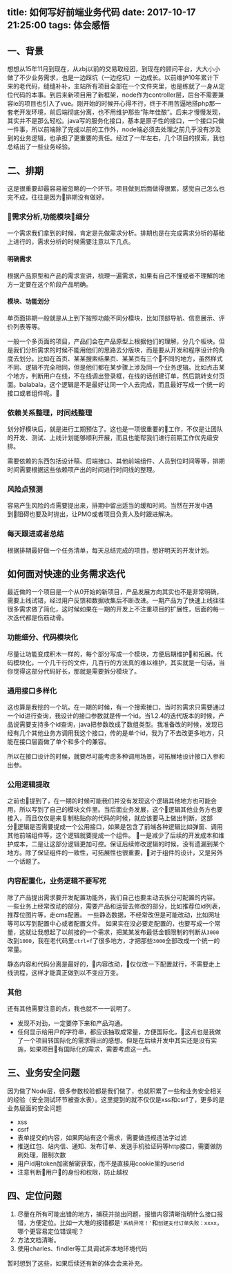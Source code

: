 title: 如何写好前端业务代码
date: 2017-10-17 21:25:00
tags: 体会感悟
---
## 一、背景

想想从15年11月到现在，从zbj以前的交易取经团，到现在的顾问平台，大大小小做了不少业务需求，也是一边踩坑（一边挖坑）一边成长。以前维护10年累计下来的老代码，缝缝补补，主站所有项目全部在一个文件夹里，也是练就了一身从定位代码的本事。到后来新项目用了新框架，node作为controller层，后台不需要兼容ie的项目也引入了vue。刚开始的时候开心得不行，终于不用苦逼地搭php那一套老开发环境，前后端彻底分离，也不用维护那些“陈年佳酿”。后来才慢慢发现，其实并不是那么轻松。java写的服务化接口，基本是原子性的接口，一个接口只做一件事，所以前端除了完成以前的工作外，node端必须去处理之前几乎没有涉及到的业务逻辑，也承担了更重要的责任。经过了一年左右，几个项目的摸索，我也总结出了一些业务经验。

## 二、排期

这是很重要却最容易被忽略的一个环节。项目做到后面做得很累，感觉自己怎么也完不成，往往是因为排期没有做好。

### 需求分析,功能模块细分

一个需求我们拿到的时候，肯定是先做需求分析。排期也是在完成需求分析的基础上进行的，需求分析的时候需要注意以下几点。

#### 明确需求

根据产品原型和产品的需求宣讲，梳理一遍需求，如果有自己不懂或者不理解的地方一定要在这个阶段产品明确。

#### 模块、功能划分

单页面排期一般就是从上到下按照功能不同分模块，比如顶部导航、信息展示、评价列表等等。

一般一个多页面的项目，产品们会在产品原型上根据他们的理解，分几个板块。但是我们分析需求的时候不能用他们的思路去分版块，而是要从开发和程序设计的角度去划分。比如在首页、某某搜索结果页、某某页有三个不同的地方，虽然样式不同、逻辑不完全相同，但是他们都在某步骤上涉及同一个业务逻辑。比如点击某个地方，判断用户在线，不在线调出登录框，在线的话创建订单，然后跳转支付页面。balabala，这个逻辑是不是最好让同一个人去完成，而且最好写成一个统一的接口或者组件呢。

### 依赖关系整理，时间线整理

划分好模块后，就是进行工期预估了。这也是一项很重要的工作，不仅是让团队的开发、测试、上线计划能够顺利开展，而且也能帮我们进行前期工作优先级安排。

需要依赖的东西包括设计稿、后端接口、其他前端组件、人员到位时间等等，排期时间需要根据这些依赖项产出的时间进行时间线的整理。

### 风险点预测

容易产生风险的点需要提出来，排期中留出适当的缓和时间。当然在开发中遇到阻碍也要及时抛出，让PMO或者项目负责人及时跟进解决。

### 每天跟进或者总结

根据排期最好做一个任务清单，每天总结完成的项目，想好明天的开发计划。

## 如何面对快速的业务需求迭代

最近做的一个项目是一个从0开始的新项目，产品发展方向其实也不是非常明确，需要上线试错，经过用户反馈和数据收集后不断改进。一期产品为了快速上线往往很多需求做了简化，这时候如果在一期的开发上不注重项目的扩展性，后面的每一次迭代都是伤筋动骨。

### 功能细分、代码模块化

尽量让功能变成积木一样的，每个部分写成一个模块，方便后期维护和拓展。代码模块化，一个几千行的文件，几百行的方法真的难以维护，其实就是一句话，当你觉得这部分代码好长，那就是需要拆分模块了。

### 通用接口多样化

这也算是我挖的一个坑。在一期的时候，有一个搜索接口，当时的需求只需要通过一个id进行查询，我设计的接口参数就是传一个id。当1.2.4的迭代版本的时候，产品说需要支持多个id查询，java把参数改成了数组类型。我准备改的时候，发现已经有几个其他业务方调用我这个接口，传的是单个id，我为了不去改更多地方，只能在接口层面做了单个和多个的兼容。

所以在接口设计的时候，就要尽可能考虑多种调用场景，可拓展地设计接口入参和出参。

### 公用逻辑提取

之前也提到了，在一期的时候可能我们并没有发现这个逻辑其他地方也可能会用，所以写到了自己的模块文件里。当后面业务发展，这个逻辑其他业务方也要接入，而且仅仅是来复制粘贴你的代码的时候，就应该要马上做出判断，这部分逻辑是否需要提成一个公用接口，如果是包含了前端各种逻辑比如弹窗、调用其他前端组件等，这个逻辑就要提成一个组件。
一是减少了后续的开发成本和维护成本，二是让这部分逻辑更加可控。保证后续修改逻辑的时候，没有遗漏到某个地方。除了保证组件的一致性，可拓展性也很重要，对于组件的设计，又是另外一个话题了。

### 内容配置化，业务逻辑不要写死

除了产品提出需求要开发配置功能外，我们自己也要主动去拆分可配置的内容。
一些业务上经常改动的部分，需要产品和运营去修改的部分，比如推荐位id列表，推荐位图片等，走cms配置。
一些静态数据，不经常改但是可能改动，比如网址等可以写到配置中心或者配置文件。
如果实在没必要走配置的，也要写成一个常量，这就让我想起了以前接的一个需求，把某某发布最低金额限制的判断从`3000`改到`1000`，我在老代码里`ctrl+f`了很多地方，才把那些`3000`全部改成一个统一的常量。

静态内容和代码分离是最好的，内容改动，仅仅改一下配置就行，不需要走上线流程，这样才能真正做到以不变应万变。

### 其他

还有其他需要注意的点，我也就不一一说明了。

- 发现不对劲，一定要停下来和产品沟通。
- 任何显示给用户的字符串，都应该抽取成常量，方便国际化，这点也是我做了一个项目转国际化的需求得出的感想。但是在后续开发中其实还是没有实施，如果项目有国际化的需求，需要考虑这一点。

## 三、业务安全问题

因为做了Node层，很多参数校验都是我们做了，也就积累了一些和业务安全相关的经验（安全测试环节被查水表）。这里提到的就不仅仅是xss和csrf了，更多的是业务层面的安全问题

- xss
- csrf
- 表单提交的内容，如果网站有这个需求，需要做违规违法字过滤
- 推送红包、站内信、通知、发布订单、发送手机验证码等http接口，需要做防刷处理，限制次数
- 用户id用token加密解密获取，而不是直接用cookie里的userid
- 注意判断用户的身份和权限，防止越权


## 四、定位问题

1. 尽量在所有可能出错的地方，捕获并抛出问题，报错内容清晰指明什么接口报错，方便定位。比如一大堆的报错都是`'系统异常！'`和`创建支付订单失败：xxxx`，哪个更容易定位错误呢？
2. 方法文档清晰。
3. 使用charles、findler等工具调试非本地环境代码

暂时想到了这些，如果后续还有新的体会会来补充。